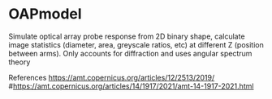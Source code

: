 # OAPmodel

Simulate optical array probe response from 2D binary shape, calculate image statistics (diameter, area, greyscale ratios, etc) at different Z (position between arms). Only accounts for diffraction and uses angular spectrum theory

References
https://amt.copernicus.org/articles/12/2513/2019/
#https://amt.copernicus.org/articles/14/1917/2021/amt-14-1917-2021.html
